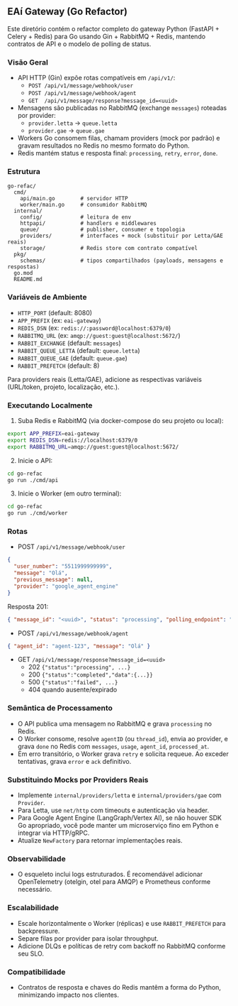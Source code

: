 ## EAí Gateway (Go Refactor)

Este diretório contém o refactor completo do gateway Python (FastAPI + Celery + Redis) para Go usando Gin + RabbitMQ + Redis, mantendo contratos de API e o modelo de polling de status.

### Visão Geral

- API HTTP (Gin) expõe rotas compatíveis em `/api/v1/`:
  - `POST /api/v1/message/webhook/user`
  - `POST /api/v1/message/webhook/agent`
  - `GET  /api/v1/message/response?message_id=<uuid>`
- Mensagens são publicadas no RabbitMQ (exchange `messages`) roteadas por provider:
  - `provider.letta` → `queue.letta`
  - `provider.gae`   → `queue.gae`
- Workers Go consomem filas, chamam providers (mock por padrão) e gravam resultados no Redis no mesmo formato do Python.
- Redis mantém status e resposta final: `processing`, `retry`, `error`, `done`.

### Estrutura

```
go-refac/
  cmd/
    api/main.go        # servidor HTTP
    worker/main.go     # consumidor RabbitMQ
  internal/
    config/            # leitura de env
    httpapi/           # handlers e middlewares
    queue/             # publisher, consumer e topologia
    providers/         # interfaces + mock (substituir por Letta/GAE reais)
    storage/           # Redis store com contrato compatível
  pkg/
    schemas/           # tipos compartilhados (payloads, mensagens e respostas)
  go.mod
  README.md
```

### Variáveis de Ambiente

- `HTTP_PORT` (default: 8080)
- `APP_PREFIX` (ex: `eai-gateway`)
- `REDIS_DSN` (ex: `redis://:password@localhost:6379/0`)
- `RABBITMQ_URL` (ex: `amqp://guest:guest@localhost:5672/`)
- `RABBIT_EXCHANGE` (default: `messages`)
- `RABBIT_QUEUE_LETTA` (default: `queue.letta`)
- `RABBIT_QUEUE_GAE` (default: `queue.gae`)
- `RABBIT_PREFETCH` (default: 8)

Para providers reais (Letta/GAE), adicione as respectivas variáveis (URL/token, projeto, localização, etc.).

### Executando Localmente

1) Suba Redis e RabbitMQ (via docker-compose do seu projeto ou local):

```bash
export APP_PREFIX=eai-gateway
export REDIS_DSN=redis://localhost:6379/0
export RABBITMQ_URL=amqp://guest:guest@localhost:5672/
```

2) Inicie o API:

```bash
cd go-refac
go run ./cmd/api
```

3) Inicie o Worker (em outro terminal):

```bash
cd go-refac
go run ./cmd/worker
```

### Rotas

- POST `/api/v1/message/webhook/user`

```json
{
  "user_number": "5511999999999",
  "message": "Olá",
  "previous_message": null,
  "provider": "google_agent_engine"
}
```
Resposta 201:
```json
{ "message_id": "<uuid>", "status": "processing", "polling_endpoint": "/api/v1/message/response?message_id=<uuid>" }
```

- POST `/api/v1/message/webhook/agent`

```json
{ "agent_id": "agent-123", "message": "Olá" }
```

- GET `/api/v1/message/response?message_id=<uuid>`
  - 202 `{"status":"processing", ...}`
  - 200 `{"status":"completed","data":{...}}`
  - 500 `{"status":"failed", ...}`
  - 404 quando ausente/expirado

### Semântica de Processamento

- O API publica uma mensagem no RabbitMQ e grava `processing` no Redis.
- O Worker consome, resolve `agentID` (ou `thread_id`), envia ao provider, e grava `done` no Redis com `messages`, `usage`, `agent_id`, `processed_at`.
- Em erro transitório, o Worker grava `retry` e solicita requeue. Ao exceder tentativas, grava `error` e `ack` definitivo.

### Substituindo Mocks por Providers Reais

- Implemente `internal/providers/letta` e `internal/providers/gae` com `Provider`.
- Para Letta, use `net/http` com timeouts e autenticação via header.
- Para Google Agent Engine (LangGraph/Vertex AI), se não houver SDK Go apropriado, você pode manter um microserviço fino em Python e integrar via HTTP/gRPC.
- Atualize `NewFactory` para retornar implementações reais.

### Observabilidade

- O esqueleto inclui logs estruturados. É recomendável adicionar OpenTelemetry (otelgin, otel para AMQP) e Prometheus conforme necessário.

### Escalabilidade

- Escale horizontalmente o Worker (réplicas) e use `RABBIT_PREFETCH` para backpressure.
- Separe filas por provider para isolar throughput.
- Adicione DLQs e políticas de retry com backoff no RabbitMQ conforme seu SLO.

### Compatibilidade

- Contratos de resposta e chaves do Redis mantêm a forma do Python, minimizando impacto nos clientes.


